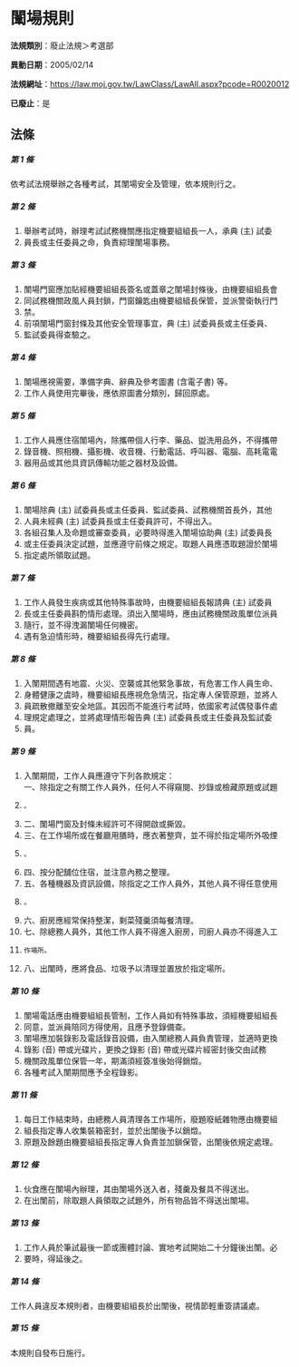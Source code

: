 # 闈場規則

**法規類別**：廢止法規＞考選部

**異動日期**：2005/02/14  

**法規網址**：https://law.moj.gov.tw/LawClass/LawAll.aspx?pcode=R0020012

**已廢止**：是



## 法條
##### 第 1 條
依考試法規舉辦之各種考試，其闈場安全及管理，依本規則行之。

##### 第 2 條
1. 舉辦考試時，辦理考試試務機關應指定機要組組長一人，承典 (主) 試委
1. 員長或主任委員之命，負責綜理闈場事務。

##### 第 3 條
1. 闈場門窗應加貼經機要組組長簽名或蓋章之闈場封條後，由機要組組長會
1. 同試務機關政風人員封鎖，門窗鑰匙由機要組組長保管，並派警衛執行門
1. 禁。
1. 前項闈場門窗封條及其他安全管理事宜，典 (主) 試委員長或主任委員、
1. 監試委員得查驗之。

##### 第 4 條
1. 闈場應視需要，準備字典、辭典及參考圖書 (含電子書) 等。
1. 工作人員使用完畢後，應依原圖書分類別，歸回原處。

##### 第 5 條
1. 工作人員應住宿闈場內，除攜帶個人行李、藥品、盥洗用品外，不得攜帶
1. 錄音機、照相機、攝影機、收音機、行動電話、呼叫器、電腦、高耗電電
1. 器用品或其他具資訊傳輸功能之器材及設備。

##### 第 6 條
1. 闈場除典 (主) 試委員長或主任委員、監試委員、試務機關首長外，其他
1. 人員未經典 (主) 試委員長或主任委員許可，不得出入。
1. 各組召集人及命題或審查委員，必要時得進入闈場協助典 (主) 試委員長
1. 或主任委員決定試題，並應遵守前條之規定。取題人員應憑取題證於闈場
1. 指定處所領取試題。

##### 第 7 條
1. 工作人員發生疾病或其他特殊事故時，由機要組組長報請典 (主) 試委員
1. 長或主任委員斟酌情形處理。須出入闈場時，應由試務機關政風單位派員
1. 隨行，並不得洩漏闈場任何機密。
1. 遇有急迫情形時，機要組組長得先行處理。

##### 第 8 條
1. 入闈期間遇有地震、火災、空襲或其他緊急事故，有危害工作人員生命、
1. 身體健康之虞時，機要組組長應視危急情況，指定專人保管原題，並將人
1. 員疏散撤離至安全地區。其因而不能進行考試時，依國家考試偶發事件處
1. 理規定處理之，並將處理情形報告典 (主) 試委員長或主任委員及監試委
1. 員。

##### 第 9 條
1. 入闈期間，工作人員應遵守下列各款規定：  
一、除指定之有關工作人員外，任何人不得窺閱、抄錄或檢藏原題或試題
1.     。
1. 二、闈場門窗及封條未經許可不得開啟或撕毀。
1. 三、在工作場所或在餐廳用膳時，應衣著整齊，並不得於指定場所外吸煙
1.     。
1. 四、按分配舖位住宿，並注意內務之整理。
1. 五、各種機器及資訊設備，除指定之工作人員外，其他人員不得任意使用
1.     。
1. 六、廚房應經常保持整潔，剩菜殘羹須每餐清理。
1. 七、除總務人員外，其他工作人員不得進入廚房，司廚人員亦不得進入工
1.     作場所。
1. 八、出闈時，應將食品、垃圾予以清理並置放於指定場所。

##### 第 10 條
1. 闈場電話應由機要組組長管制，工作人員如有特殊事故，須經機要組組長
1. 同意，並派員陪同方得使用，且應予登錄備查。
1. 闈場應加裝錄影及電話錄音設備，由入闈總務人員負責管理，並適時更換
1. 錄影 (音) 帶或光碟片，更換之錄影 (音) 帶或光碟片經密封後交由試務
1. 機關政風單位保管一年，期滿須經簽准後始得銷燬。
1. 各種考試入闈期間應予全程錄影。

##### 第 11 條
1. 每日工作結束時，由總務人員清理各工作場所，廢題廢紙雜物應由機要組
1. 組長指定專人收集裝箱密封，並於出闈後予以銷燬。
1. 原題及餘題由機要組組長指定專人負責並加鎖保管，出闈後依規定處理。

##### 第 12 條
1. 伙食應在闈場內辦理，其由闈場外送入者，殘羹及餐具不得送出。
1. 在出闈前，除取題人員領取之試題外，所有物品皆不得送出闈場。

##### 第 13 條
1. 工作人員於筆試最後一節或團體討論、實地考試開始二十分鐘後出闈。必
1. 要時，得延後之。

##### 第 14 條
工作人員違反本規則者，由機要組組長於出闈後，視情節輕重簽請議處。

##### 第 15 條
本規則自發布日施行。


